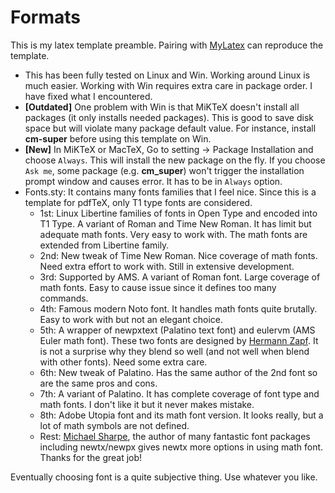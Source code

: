 # Formats

This is my latex template preamble. Pairing with [MyLatex](https://github.com/kwang0913/MyLatex/tree/main/Example) can reproduce the template.

- This has been fully tested on Linux and Win. Working around Linux is much easier. Working with Win requires extra care in package order. I have fixed what I encountered.
- __[Outdated]__ One problem with Win is that MiKTeX doesn't install all packages (it only installs needed packages). This is good to save disk space but will violate many package default value. For instance, install __cm-super__ before using this template on Win.
- __[New]__ In MiKTeX or MacTeX, Go to setting $\rightarrow$ Package Installation and choose `Always`. This will install the new package on the fly. If you choose `Ask me`, some package (e.g. __cm_super__) won't trigger the installation prompt window and causes error. It has to be in `Always` option.
- Fonts.sty: It contains many fonts families that I feel nice. Since this is a template for pdfTeX, only T1 type fonts are considered.
  - 1st: Linux Libertine families of fonts in Open Type and encoded into T1 Type. A variant of Roman and Time New Roman. It has limit but adequate math fonts. Very easy to work with. The math fonts are extended from Libertine family.
  - 2nd: New tweak of Time New Roman. Nice coverage of math fonts. Need extra effort to work with. Still in extensive development.
  - 3rd: Supported by AMS. A variant of Roman font. Large coverage of math fonts. Easy to cause issue since it defines too many commands.
  - 4th: Famous modern Noto font. It handles math fonts quite brutally. Easy to work with but not an elegant choice.
  - 5th: A wrapper of newpxtext (Palatino text font) and eulervm (AMS Euler math font). These two fonts are designed by [Hermann Zapf](https://en.wikipedia.org/wiki/Hermann_Zapf). It is not a surprise why they blend so well (and not well when blend with other fonts). Need some extra care.
  - 6th: New tweak of Palatino. Has the same author of the 2nd font so are the same pros and cons.
  - 7th: A variant of Palatino. It has complete coverage of font type and math fonts. I don't like it but it never makes mistake.
  - 8th: Adobe Utopia font and its math font version. It looks really, but a lot of math symbols are not defined.
  - Rest: [Michael Sharpe](https://ctan.org/author/sharpe), the author of many fantastic font packages including newtx/newpx gives newtx more options in using math font. Thanks for the great job!

Eventually choosing font is a quite subjective thing. Use whatever you like.
